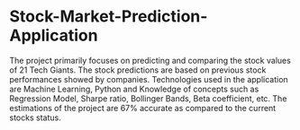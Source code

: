 # Stock-Market-Prediction-Application
The project primarily focuses on predicting and comparing the stock values of 21 Tech Giants. The stock predictions are based on previous stock performances showed by companies. Technologies used in the application are Machine Learning, Python and Knowledge of concepts such as Regression Model, Sharpe ratio, Bollinger Bands, Beta coefficient, etc. The estimations of the project are 67% accurate as compared to the current stocks status.
